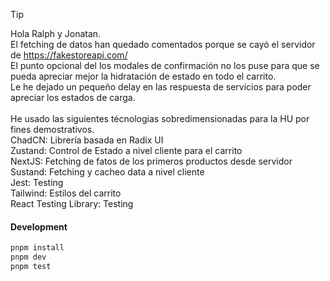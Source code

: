 > [!TIP]
> Hola Ralph y Jonatan. \
> El fetching de datos han quedado comentados porque se cayó el servidor de https://fakestoreapi.com/ \
> El punto opcional del los modales de confirmación no los puse para que se pueda apreciar mejor la hidratación de estado en todo el carrito. \
> Le he dejado un pequeño delay en las respuesta de servicios para poder apreciar los estados de carga. \
> \
> He usado las siguientes técnologias sobredimensionadas para la HU por fines demostrativos.\
> ChadCN: Librería basada en Radix UI \
> Zustand: Control de Estado a nivel cliente para el carrito \
> NextJS: Fetching de fatos de los primeros productos desde servidor \
> Sustand: Fetching y cacheo data a nivel cliente \
> Jest: Testing \
> Tailwind: Estilos del carrito \
> React Testing Library: Testing 


#### Development

```sh
pnpm install
pnpm dev
pnpm test
```




